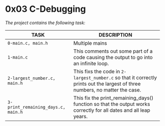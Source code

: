 # 0x03 C-Debugging
*The project contains the following task:*

TASK | DESCRIPTION
--- | ---
`0-main.c, main.h` | Multiple mains
`1-main.c` | This comments out some part of a code causing the output to go into an infinite loop.
`2-largest_number.c, main.h` | This fixs the code in `2-largest_number.c` so that it correctly prints out the largest of three numbers, no matter the case.
`3-print_remaining_days.c, main.h` | This fix the print_remaining_days() function so that the output works correctly for all dates and all leap years.